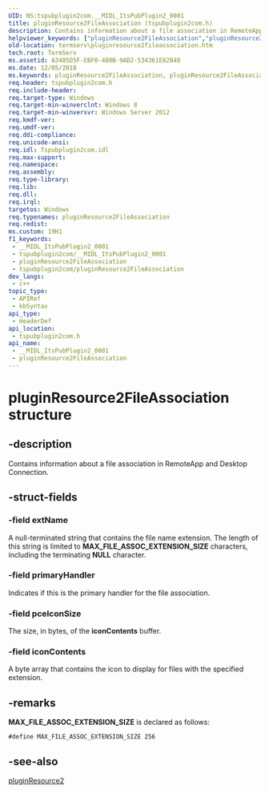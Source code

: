 ```yaml
---
UID: NS:tspubplugin2com.__MIDL_ItsPubPlugin2_0001
title: pluginResource2FileAssociation (tspubplugin2com.h)
description: Contains information about a file association in RemoteApp and Desktop Connection.
helpviewer_keywords: ["pluginResource2FileAssociation","pluginResource2FileAssociation structure [Remote Desktop Services]","termserv.pluginresource2fileassociation","tspubplugin2com/pluginResource2FileAssociation"]
old-location: termserv\pluginresource2fileassociation.htm
tech.root: TermServ
ms.assetid: A3485D5F-EBF0-480B-9AD2-534361E82B40
ms.date: 12/05/2018
ms.keywords: pluginResource2FileAssociation, pluginResource2FileAssociation structure [Remote Desktop Services], termserv.pluginresource2fileassociation, tspubplugin2com/pluginResource2FileAssociation
req.header: tspubplugin2com.h
req.include-header: 
req.target-type: Windows
req.target-min-winverclnt: Windows 8
req.target-min-winversvr: Windows Server 2012
req.kmdf-ver: 
req.umdf-ver: 
req.ddi-compliance: 
req.unicode-ansi: 
req.idl: Tspubplugin2com.idl
req.max-support: 
req.namespace: 
req.assembly: 
req.type-library: 
req.lib: 
req.dll: 
req.irql: 
targetos: Windows
req.typenames: pluginResource2FileAssociation
req.redist: 
ms.custom: 19H1
f1_keywords:
 - __MIDL_ItsPubPlugin2_0001
 - tspubplugin2com/__MIDL_ItsPubPlugin2_0001
 - pluginResource2FileAssociation
 - tspubplugin2com/pluginResource2FileAssociation
dev_langs:
 - c++
topic_type:
 - APIRef
 - kbSyntax
api_type:
 - HeaderDef
api_location:
 - tspubplugin2com.h
api_name:
 - __MIDL_ItsPubPlugin2_0001
 - pluginResource2FileAssociation
---
```


# pluginResource2FileAssociation structure


## -description

Contains information about a file association in RemoteApp and Desktop Connection.

## -struct-fields

### -field extName

A null-terminated string that contains the file name extension. The length of this string is limited to <b>MAX_FILE_ASSOC_EXTENSION_SIZE</b> characters, including the terminating <b>NULL</b> character.

### -field primaryHandler

Indicates if this is the primary handler for the file association.

### -field pceIconSize

The size, in bytes, of the <b>iconContents</b> buffer.

### -field iconContents

A byte array that contains the icon to display for files with the specified extension.

## -remarks

<b>MAX_FILE_ASSOC_EXTENSION_SIZE</b> is declared as follows:

<code>#define MAX_FILE_ASSOC_EXTENSION_SIZE 256</code>

## -see-also

<a href="/windows/win32/api/tspubplugin2com/ns-tspubplugin2com-pluginresource2">pluginResource2</a>

